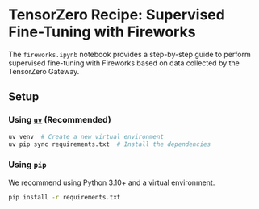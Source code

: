 # TensorZero Recipe: Supervised Fine-Tuning with Fireworks

The `fireworks.ipynb` notebook provides a step-by-step guide to perform supervised fine-tuning with Fireworks based on data collected by the TensorZero Gateway.

## Setup

### Using [`uv`](https://github.com/astral-sh/uv) (Recommended)

```bash
uv venv  # Create a new virtual environment
uv pip sync requirements.txt  # Install the dependencies
```

### Using `pip`

We recommend using Python 3.10+ and a virtual environment.

```bash
pip install -r requirements.txt
```

